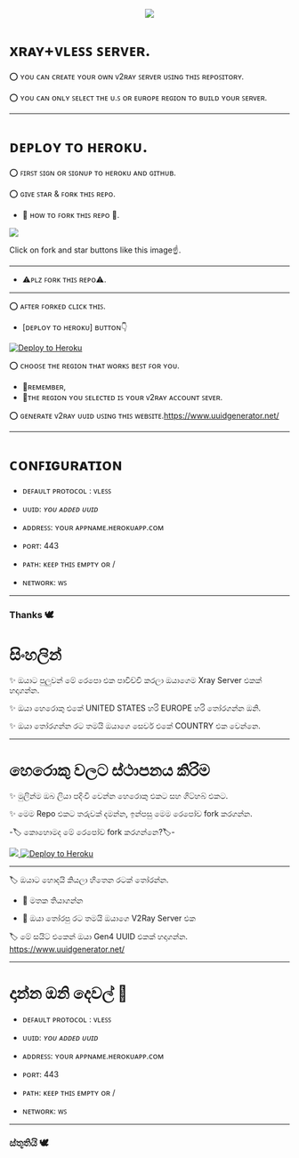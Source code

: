 <p align="center">

  <img src="https://readme-typing-svg.herokuapp.com/?lines=Amazing+Heroku+Xray+Tool&font=Fira%20Code&center=true&width=380&height=50">

# xʀᴀʏ+ᴠʟᴇꜱꜱ ꜱᴇʀᴠᴇʀ.

⭕ ʏᴏᴜ ᴄᴀɴ ᴄʀᴇᴀᴛᴇ ʏᴏᴜʀ ᴏᴡɴ ᴠ2ʀᴀʏ ꜱᴇʀᴠᴇʀ ᴜꜱɪɴɢ ᴛʜɪꜱ ʀᴇᴘᴏꜱɪᴛᴏʀʏ.

⭕ ʏᴏᴜ ᴄᴀɴ ᴏɴʟʏ ꜱᴇʟᴇᴄᴛ ᴛʜᴇ ᴜ.ꜱ ᴏʀ ᴇᴜʀᴏᴘᴇ ʀᴇɢɪᴏɴ ᴛᴏ ʙᴜɪʟᴅ ʏᴏᴜʀ ꜱᴇʀᴠᴇʀ.

____

# ᴅᴇᴘʟᴏʏ ᴛᴏ ʜᴇʀᴏᴋᴜ.

⭕ ꜰɪʀꜱᴛ ꜱɪɢɴ ᴏʀ ꜱɪɢɴᴜᴘ ᴛᴏ ʜᴇʀᴏᴋᴜ ᴀɴᴅ ɢɪᴛʜᴜʙ.

⭕ ɢɪᴠᴇ ꜱᴛᴀʀ & ꜰᴏʀᴋ ᴛʜɪꜱ ʀᴇᴘᴏ.

- 🔺 ʜᴏᴡ ᴛᴏ ꜰᴏʀᴋ ᴛʜɪꜱ ʀᴇᴘᴏ 🔻.

<p><a href="https://github.com/Z-vd4ed/Heroku-Xray"> <img src="https://telegra.ph/file/c0543481011362d508b70.jpg" /></a></p>
Click on fork and star buttons like this image☝️.

___
- ⚠️ᴘʟᴢ ꜰᴏʀᴋ ᴛʜɪꜱ ʀᴇᴘᴏ⚠️.
___

⭕ ᴀꜰᴛᴇʀ ꜰᴏʀᴋᴇᴅ ᴄʟɪᴄᴋ ᴛʜɪꜱ.
   - [ᴅᴇᴘʟᴏʏ ᴛᴏ ʜᴇʀᴏᴋᴜ] ʙᴜᴛᴛᴏɴ👇


<p><a href="https://dashboard.heroku.com/new?template=https://github.com/Z-vd4ed/Heroku-Xray"> <img src="https://www.herokucdn.com/deploy/button.svg" alt="Deploy to Heroku" /></a></p>

⭕ ᴄʜᴏᴏꜱᴇ ᴛʜᴇ ʀᴇɢɪᴏɴ ᴛʜᴀᴛ ᴡᴏʀᴋꜱ ʙᴇꜱᴛ ꜰᴏʀ ʏᴏᴜ.
   - 🔺ʀᴇᴍᴇᴍʙᴇʀ,
   - 🔻ᴛʜᴇ ʀᴇɢɪᴏɴ ʏᴏᴜ ꜱᴇʟᴇᴄᴛᴇᴅ ɪꜱ ʏᴏᴜʀ ᴠ2ʀᴀʏ ᴀᴄᴄᴏᴜɴᴛ ꜱᴇᴠᴇʀ.

⭕ ɢᴇɴᴇʀᴀᴛᴇ ᴠ2ʀᴀʏ ᴜᴜɪᴅ ᴜꜱɪɴɢ ᴛʜɪꜱ ᴡᴇʙꜱɪᴛᴇ.https://www.uuidgenerator.net/

______
# ᴄᴏɴꜰɪɢᴜʀᴀᴛɪᴏɴ

- ᴅᴇꜰᴀᴜʟᴛ ᴘʀᴏᴛᴏᴄᴏʟ : ᴠʟᴇꜱꜱ

- ᴜᴜɪᴅ: *ʏᴏᴜ ᴀᴅᴅᴇᴅ ᴜᴜɪᴅ*

- ᴀᴅᴅʀᴇꜱꜱ: ʏᴏᴜʀ ᴀᴘᴘɴᴀᴍᴇ.ʜᴇʀᴏᴋᴜᴀᴘᴘ.ᴄᴏᴍ

- ᴘᴏʀᴛ: 443

- ᴘᴀᴛʜ: ᴋᴇᴇᴘ ᴛʜɪꜱ ᴇᴍᴘᴛʏ ᴏʀ /

- ɴᴇᴛᴡᴏʀᴋ: ᴡꜱ
_________
### Thanks 🕊️


# සිංහලින්

✨️ ඔයාට පුලුවන් මේ රෙපො එක පාවිච්චි කරලා ඔයාගෙම Xray Server එකක් හදාගන්න. 

✨️ ඔයා හෙරොකු එකේ UNITED STATES හරි EUROPE හරි තෝරගන්න ඔනි.

✨️ ඔයා තෝරගන්න රට තමයි ඔයාගෙ සෙවර් එකේ COUNTRY එක වෙන්නෙ.

____

# හෙරොකු වලට ස්ථාපනය කිරිම

✨️ මුලින්ම ඔබ ලියා පදිංචි වෙන්න හෙරොකු එකට සහ ගිට්හබ් එකට.

✨️ මෙම Repo එකට තරුවක් දමන්න, ඉන්පසු මෙම රෙපෝව fork කරගන්න.

-🏷️ කොහොමද මේ රෙපෝව fork කරගන්නෙ?🏷️-

<p><a href="https://github.com/Z-vd4ed/Heroku-Xray"> <img src="https://telegra.ph/file/ /></a></p>

• මුලින්ම ඔබ අපගෙ රෙපෝවෙ ඇති star බටන් එක මත එක පාරක් ඔබන්න.

• ඉන්පසු අපගෙ රෙපෝවෙහි ඇති fork බටන් එක මත එක පාරක් ඔබන්න.💫

___

- ⚠️කරුනාකර මෙම රෙපෝව fork කරන්න ⚠️ - 

___

Fork කරගෙන ඉවර උනාම, 

- [DEPLOY TO HEROKU] බටන් එක මත එක පාරක් ඔබන්න 🏷️👇

<p><a href="https://dashboard.heroku.com/new?template=https://github.com/Z-vd4ed/Heroku-Xray"> <img src="https://www.herokucdn.com/deploy/button.svg" alt="Deploy to Heroku" /></a></p>

___

🏷 ඔයාට හොදයි කියලා හිතෙන රටක් තෝරන්න. 

- 👀 මතක තියාගන්න 

- 👀 ඔයා තෝරපු රට තමයි ඔයාගෙ V2Ray Server එක 

🏷️ මේ සයිට් එකෙන් ඔයා Gen4 UUID එකක් හදාගන්න. https://www.uuidgenerator.net/

______

# දාන්න ඔනි දෙවල් 💫

- ᴅᴇꜰᴀᴜʟᴛ ᴘʀᴏᴛᴏᴄᴏʟ : ᴠʟᴇꜱꜱ

- ᴜᴜɪᴅ: *ʏᴏᴜ ᴀᴅᴅᴇᴅ ᴜᴜɪᴅ*

- ᴀᴅᴅʀᴇꜱꜱ: ʏᴏᴜʀ ᴀᴘᴘɴᴀᴍᴇ.ʜᴇʀᴏᴋᴜᴀᴘᴘ.ᴄᴏᴍ

- ᴘᴏʀᴛ: 443

- ᴘᴀᴛʜ: ᴋᴇᴇᴘ ᴛʜɪꜱ ᴇᴍᴘᴛʏ ᴏʀ /

- ɴᴇᴛᴡᴏʀᴋ: ᴡꜱ

_____________

### ස්තූතියි 🕊️
